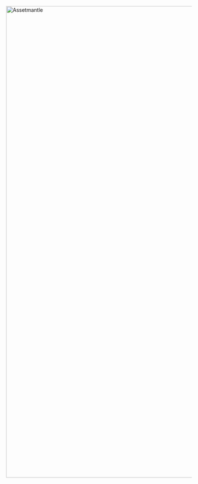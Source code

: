 <img width="1280" alt="Assetmantle" src="https://user-images.githubusercontent.com/86729290/197390160-c83a7e14-4b10-4a20-be7b-13a0e5e151e8.png">
